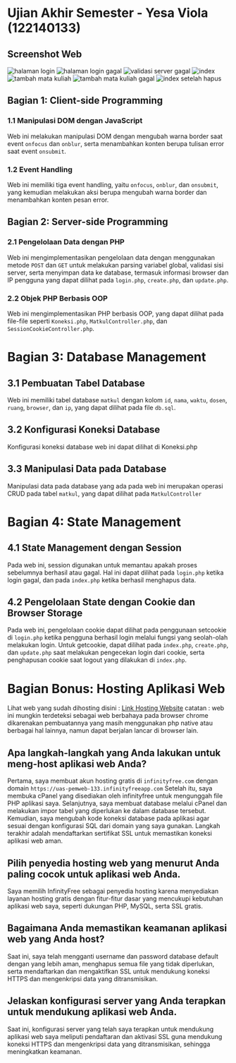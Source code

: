 # Ujian Akhir Semester - Yesa Viola (122140133) #
## Screenshot Web
![halaman login](/Screenshot/login.png)
![halaman login gagal](/Screenshot/login-gagal.png)
![validasi server gagal](/Screenshot/validasi-server-gagal.png)
![index](/Screenshot/index.png)
![tambah mata kuliah](/Screenshot/tambah-mata-kuliah.png)
![tambah mata kuliah gagal](/Screenshot/tambah-mata-kuliah-fail.png)
![index setelah hapus](/Screenshot/index-setelah-hapus.png)
## Bagian 1: Client-side Programming ##
### 1.1 Manipulasi DOM dengan JavaScript ###
Web ini melakukan manipulasi DOM dengan mengubah warna border saat event `onfocus` dan `onblur`, serta menambahkan konten berupa tulisan error saat event `onsubmit`.
### 1.2 Event Handling ###
Web ini memiliki tiga event handling, yaitu `onfocus`, `onblur`, dan `onsubmit`, yang kemudian melakukan aksi berupa mengubah warna border dan menambahkan konten pesan error.
## Bagian 2: Server-side Programming ##
### 2.1 Pengelolaan Data dengan PHP ###
Web ini mengimplementasikan pengelolaan data dengan menggunakan metode `POST` dan `GET` untuk melakukan parsing variabel global, validasi sisi server, serta menyimpan data ke database, termasuk informasi browser dan IP pengguna yang dapat dilihat pada `login.php`, `create.php`, dan `update.php`.
### 2.2 Objek PHP Berbasis OOP
Web ini mengimplementasikan PHP berbasis OOP, yang dapat dilihat pada file-file seperti `Koneksi.php`, `MatkulController.php`, dan `SessionCookieController.php`.
# Bagian 3: Database Management #
## 3.1 Pembuatan Tabel Database ##
Web ini memiliki tabel database `matkul` dengan kolom `id`, `nama`, `waktu`, `dosen`, `ruang`, `browser`, dan `ip`, yang dapat dilihat pada file `db.sql`.
## 3.2 Konfigurasi Koneksi Database ##
Konfigurasi koneksi database web ini dapat dilihat di Koneksi.php
## 3.3 Manipulasi Data pada Database ##
Manipulasi data pada database yang ada pada web ini merupakan operasi CRUD pada tabel `matkul`, yang dapat dilihat pada `MatkulController`
# Bagian 4: State Management #
## 4.1 State Management dengan Session
Pada web ini, session digunakan untuk memantau apakah proses sebelumnya berhasil atau gagal. Hal ini dapat dilihat pada `login.php` ketika login gagal, dan pada `index.php` ketika berhasil menghapus data.
## 4.2 Pengelolaan State dengan Cookie dan Browser Storage
Pada web ini, pengelolaan cookie dapat dilihat pada penggunaan setcookie di `login.php` ketika pengguna berhasil login melalui fungsi yang seolah-olah melakukan login. Untuk getcookie, dapat dilihat pada `index.php`, `create.php`, dan `update.php` saat melakukan pengecekan login dari cookie, serta penghapusan cookie saat logout yang dilakukan di `index.php`.
# Bagian Bonus: Hosting Aplikasi Web #
Lihat web yang sudah dihosting disini : [Link Hosting Website](https://uas-pemweb-133.infinityfreeapp.com/)
catatan : web ini mungkin terdeteksi sebagai web berbahaya pada browser chrome dikarenakan pembuatannya yang masih menggunakan php native atau berbagai hal lainnya, namun dapat berjalan lancar di browser lain.
## Apa langkah-langkah yang Anda lakukan untuk meng-host aplikasi web Anda?
Pertama, saya membuat akun hosting gratis di `infinityfree.com` dengan domain `https://uas-pemweb-133.infinityfreeapp.com` Setelah itu, saya membuka cPanel yang disediakan oleh infinityfree untuk mengunggah file PHP aplikasi saya. Selanjutnya, saya membuat database melalui cPanel dan melakukan impor tabel yang diperlukan ke dalam database tersebut. Kemudian, saya mengubah kode koneksi database pada aplikasi agar sesuai dengan konfigurasi SQL dari domain yang saya gunakan. Langkah terakhir adalah mendaftarkan sertifikat SSL untuk memastikan koneksi aplikasi web aman.
## Pilih penyedia hosting web yang menurut Anda paling cocok untuk aplikasi web Anda.
Saya memilih InfinityFree sebagai penyedia hosting karena menyediakan layanan hosting gratis dengan fitur-fitur dasar yang mencukupi kebutuhan aplikasi web saya, seperti dukungan PHP, MySQL, serta SSL gratis.
## Bagaimana Anda memastikan keamanan aplikasi web yang Anda host?
Saat ini, saya telah mengganti username dan password database default dengan yang lebih aman, menghapus semua file yang tidak diperlukan, serta mendaftarkan dan mengaktifkan SSL untuk mendukung koneksi HTTPS dan mengenkripsi data yang ditransmisikan.
## Jelaskan konfigurasi server yang Anda terapkan untuk mendukung aplikasi web Anda. ##
Saat ini, konfigurasi server yang telah saya terapkan untuk mendukung aplikasi web saya meliputi pendaftaran dan aktivasi SSL guna mendukung koneksi HTTPS dan mengenkripsi data yang ditransmisikan, sehingga meningkatkan keamanan.


